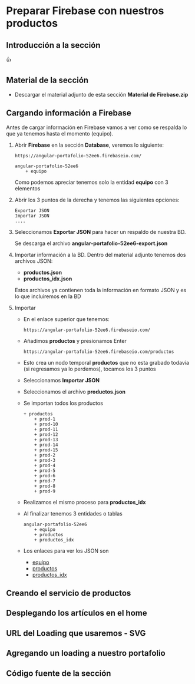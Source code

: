 # Preparar Firebase con nuestros productos

## Introducción a la sección

:+1:

## Material de la sección
    
 * Descargar el material adjunto de esta sección **Material de Firebase.zip**

## Cargando información a Firebase

Antes de cargar información en Firebase vamos a ver como se respalda lo que ya tenemos hasta el momento (equipo).

1. Abrir **Firebase** en la sección **Database**, veremos lo siguiente:

    ```
    https://angular-portafolio-52ee6.firebaseio.com/                        
    
    angular-portafolio-52ee6
        + equipo
    ```

    Como podemos apreciar tenemos solo la entidad **equipo** con 3 elementos

2. Abrir los 3 puntos de la derecha y tenemos las siguientes opciones:

    ```
    Exportar JSON
    Importar JSON
    ....

    ```
3. Seleccionamos **Exportar JSON** para hacer un respaldo de nuestra BD.

    Se descarga el archivo **angular-portafolio-52ee6-export.json**

4. Importar información a la BD. Dentro del material adjunto tenemos dos archivos JSON:

    * **productos.json**
    * **productos_idx.json**

    Estos archivos ya contienen toda la información en formato JSON y es lo que incluiremos en la BD

5. Importar

    * En el enlace superior que tenemos:

        `https://angular-portafolio-52ee6.firebaseio.com/`

    * Añadimos **productos** y presionamos Enter

        `https://angular-portafolio-52ee6.firebaseio.com/productos`

    * Esto crea un nodo temporal **productos** que no esta grabado todavía (si regresamos ya lo perdemos), tocamos los 3 puntos

    * Seleccionamos **Importar JSON**

    * Seleccionamos el archivo **productos.json**

    * Se importan todos los productos

        ```
        + productos
            + prod-1
            + prod-10
            + prod-11
            + prod-12
            + prod-13
            + prod-14
            + prod-15
            + prod-2
            + prod-3
            + prod-4
            + prod-5
            + prod-6
            + prod-7
            + prod-8
            + prod-9
        ``` 
    * Realizamos el mismo proceso para **productos_idx**

    * Al finalizar tenemos 3 entidades o tablas

        ``` 
        angular-portafolio-52ee6
            + equipo
            + productos
            + productos_idx
        ``` 
    
    * Los enlaces para ver los JSON son

        * [equipo](https://angular-portafolio-52ee6.firebaseio.com/equipo.json)
        * [productos](https://angular-portafolio-52ee6.firebaseio.com/productos.json)
        * [productos_idx](https://angular-portafolio-52ee6.firebaseio.com/productos_idx.json)

## Creando el servicio de productos

## Desplegando los artículos en el home

## URL del Loading que usaremos - SVG

## Agregando un loading a nuestro portafolio

## Código fuente de la sección	
    
